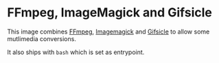 FFmpeg, ImageMagick and Gifsicle
================================

This image combines [FFmpeg](https://ffmpeg.org), [Imagemagick](https://www.imagemagick.org) and [Gifsicle](https://www.lcdf.org/gifsicle) to allow some mutlimedia conversions.

It also ships with `bash` which is set as entrypoint.
